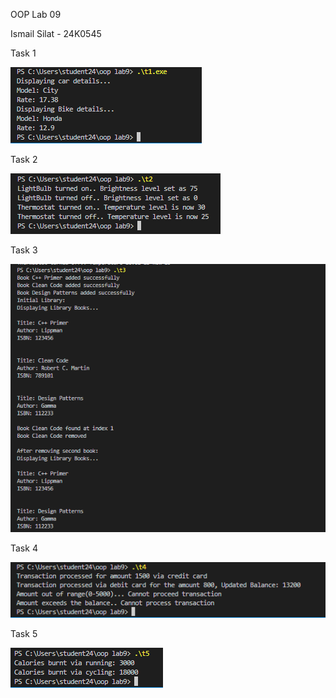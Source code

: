 OOP Lab 09

Ismail Silat - 24K0545

Task 1

![](./images/image1.png)

Task 2

![](./images/image5.png)

Task 3

![](./images/image2.png)

Task 4

![](./images/image3.png)

Task 5

![](./images/image4.png)
